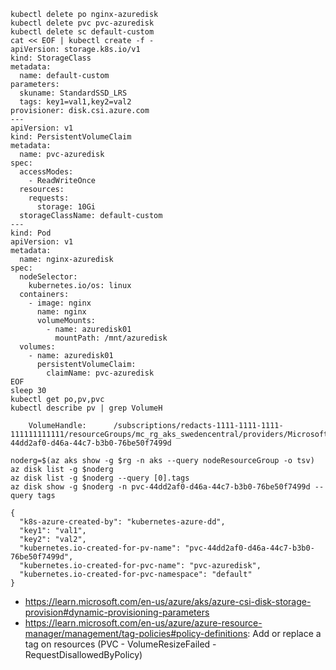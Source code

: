 ```
kubectl delete po nginx-azuredisk
kubectl delete pvc pvc-azuredisk
kubectl delete sc default-custom
cat << EOF | kubectl create -f -
apiVersion: storage.k8s.io/v1
kind: StorageClass
metadata:
  name: default-custom
parameters:
  skuname: StandardSSD_LRS
  tags: key1=val1,key2=val2
provisioner: disk.csi.azure.com
---
apiVersion: v1
kind: PersistentVolumeClaim
metadata:
  name: pvc-azuredisk
spec:
  accessModes:
    - ReadWriteOnce
  resources:
    requests:
      storage: 10Gi
  storageClassName: default-custom
---
kind: Pod
apiVersion: v1
metadata:
  name: nginx-azuredisk
spec:
  nodeSelector:
    kubernetes.io/os: linux
  containers:
    - image: nginx
      name: nginx
      volumeMounts:
        - name: azuredisk01
          mountPath: /mnt/azuredisk
  volumes:
    - name: azuredisk01
      persistentVolumeClaim:
        claimName: pvc-azuredisk
EOF
sleep 30
kubectl get po,pv,pvc
kubectl describe pv | grep VolumeH
```

```
    VolumeHandle:      /subscriptions/redacts-1111-1111-1111-111111111111/resourceGroups/mc_rg_aks_swedencentral/providers/Microsoft.Compute/disks/pvc-44dd2af0-d46a-44c7-b3b0-76be50f7499d
    
noderg=$(az aks show -g $rg -n aks --query nodeResourceGroup -o tsv)   
az disk list -g $noderg
az disk list -g $noderg --query [0].tags
az disk show -g $noderg -n pvc-44dd2af0-d46a-44c7-b3b0-76be50f7499d --query tags

{
  "k8s-azure-created-by": "kubernetes-azure-dd",
  "key1": "val1",
  "key2": "val2",
  "kubernetes.io-created-for-pv-name": "pvc-44dd2af0-d46a-44c7-b3b0-76be50f7499d",
  "kubernetes.io-created-for-pvc-name": "pvc-azuredisk",
  "kubernetes.io-created-for-pvc-namespace": "default"
}
```

- https://learn.microsoft.com/en-us/azure/aks/azure-csi-disk-storage-provision#dynamic-provisioning-parameters
- https://learn.microsoft.com/en-us/azure/azure-resource-manager/management/tag-policies#policy-definitions: Add or replace a tag on resources (PVC - VolumeResizeFailed  - RequestDisallowedByPolicy)
